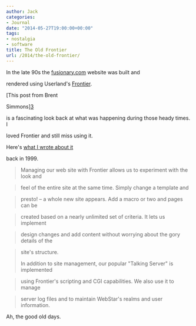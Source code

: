 ```yaml
---
author: Jack
categories:
- Journal
date: "2014-05-27T19:00:00+00:00"
tags:
- nostalgia
- software
title: The Old Frontier
url: /2014/the-old-frontier/
---
```


In the late 90s the [fusionary.com][1] website was built and
  
rendered using Userland's [Frontier][2].

[This post from Brent
  
Simmons][3]
  
is a fascinating look back at what was happening during those heady times. I
  
loved Frontier and still miss using it.

Here's [what I wrote about it][4]
  
back in 1999.

> Managing our web site with Frontier allows us to experiment with the look and
    
> feel of the entire site at the same time. Simply change a template and
    
> presto! &#8211; a whole new site appears. Add a macro or two and pages can be
    
> created based on a nearly unlimited set of criteria. It lets us implement
    
> design changes and add content without worrying about the gory details of the
    
> site's structure.
> 
> In addition to site management, our popular "Talking Server" is implemented
    
> using Frontier's scripting and CGI capabilities. We also use it to manage
    
> server log files and to maintain WebStar's realms and user information.

Ah, the good old days.

 [1]: http://fusionary.com
 [2]: http://frontier-osx.userland.com
 [3]: http://inessential.com/2014/05/24/what_happened_at_userland
 [4]: http://scripting.com/thea/FusionaryMedia.html